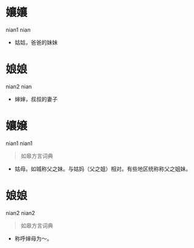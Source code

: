 # 孃孃
nian1 nian
- 姑姑，爸爸的妹妹

# 娘娘
nian2 nian
- 婶婶，叔叔的妻子


# 孃嬢
nian1 nian1
> 如皋方言词典
- 姑母。如城称父之妹。与姑妈（父之姐）相对。有些地区统称称父之姐妹。

# 娘娘
nian2 nian2
> 如皋方言词典
- 称呼婶母为～。
